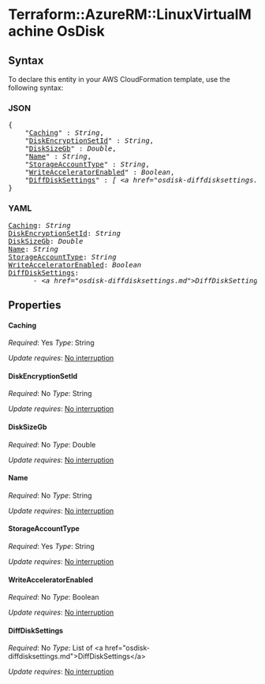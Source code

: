 # Terraform::AzureRM::LinuxVirtualMachine OsDisk

## Syntax

To declare this entity in your AWS CloudFormation template, use the following syntax:

### JSON

<pre>
{
    "<a href="#caching" title="Caching">Caching</a>" : <i>String</i>,
    "<a href="#diskencryptionsetid" title="DiskEncryptionSetId">DiskEncryptionSetId</a>" : <i>String</i>,
    "<a href="#disksizegb" title="DiskSizeGb">DiskSizeGb</a>" : <i>Double</i>,
    "<a href="#name" title="Name">Name</a>" : <i>String</i>,
    "<a href="#storageaccounttype" title="StorageAccountType">StorageAccountType</a>" : <i>String</i>,
    "<a href="#writeacceleratorenabled" title="WriteAcceleratorEnabled">WriteAcceleratorEnabled</a>" : <i>Boolean</i>,
    "<a href="#diffdisksettings" title="DiffDiskSettings">DiffDiskSettings</a>" : <i>[ &lt;a href=&#34;osdisk-diffdisksettings.md&#34;&gt;DiffDiskSettings&lt;/a&gt;, ... ]</i>
}
</pre>

### YAML

<pre>
<a href="#caching" title="Caching">Caching</a>: <i>String</i>
<a href="#diskencryptionsetid" title="DiskEncryptionSetId">DiskEncryptionSetId</a>: <i>String</i>
<a href="#disksizegb" title="DiskSizeGb">DiskSizeGb</a>: <i>Double</i>
<a href="#name" title="Name">Name</a>: <i>String</i>
<a href="#storageaccounttype" title="StorageAccountType">StorageAccountType</a>: <i>String</i>
<a href="#writeacceleratorenabled" title="WriteAcceleratorEnabled">WriteAcceleratorEnabled</a>: <i>Boolean</i>
<a href="#diffdisksettings" title="DiffDiskSettings">DiffDiskSettings</a>: <i>
      - &lt;a href=&#34;osdisk-diffdisksettings.md&#34;&gt;DiffDiskSettings&lt;/a&gt;</i>
</pre>

## Properties

#### Caching

_Required_: Yes
_Type_: String

_Update requires_: [No interruption](https://docs.aws.amazon.com/AWSCloudFormation/latest/UserGuide/using-cfn-updating-stacks-update-behaviors.html#update-no-interrupt)

#### DiskEncryptionSetId

_Required_: No
_Type_: String

_Update requires_: [No interruption](https://docs.aws.amazon.com/AWSCloudFormation/latest/UserGuide/using-cfn-updating-stacks-update-behaviors.html#update-no-interrupt)

#### DiskSizeGb

_Required_: No
_Type_: Double

_Update requires_: [No interruption](https://docs.aws.amazon.com/AWSCloudFormation/latest/UserGuide/using-cfn-updating-stacks-update-behaviors.html#update-no-interrupt)

#### Name

_Required_: No
_Type_: String

_Update requires_: [No interruption](https://docs.aws.amazon.com/AWSCloudFormation/latest/UserGuide/using-cfn-updating-stacks-update-behaviors.html#update-no-interrupt)

#### StorageAccountType

_Required_: Yes
_Type_: String

_Update requires_: [No interruption](https://docs.aws.amazon.com/AWSCloudFormation/latest/UserGuide/using-cfn-updating-stacks-update-behaviors.html#update-no-interrupt)

#### WriteAcceleratorEnabled

_Required_: No
_Type_: Boolean

_Update requires_: [No interruption](https://docs.aws.amazon.com/AWSCloudFormation/latest/UserGuide/using-cfn-updating-stacks-update-behaviors.html#update-no-interrupt)

#### DiffDiskSettings

_Required_: No
_Type_: List of &lt;a href=&#34;osdisk-diffdisksettings.md&#34;&gt;DiffDiskSettings&lt;/a&gt;

_Update requires_: [No interruption](https://docs.aws.amazon.com/AWSCloudFormation/latest/UserGuide/using-cfn-updating-stacks-update-behaviors.html#update-no-interrupt)

